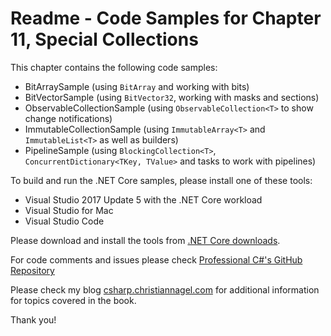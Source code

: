 # Readme - Code Samples for Chapter 11, Special Collections

This chapter contains the following code samples:

* BitArraySample (using `BitArray` and working with bits)
* BitVectorSample (using `BitVector32`, working with masks and sections)
* ObservableCollectionSample (using `ObservableCollection<T>` to show change notifications)
* ImmutableCollectionSample (using `ImmutableArray<T>` and `ImmutableList<T>` as well as builders)
* PipelineSample (using `BlockingCollection<T>`, `ConcurrentDictionary<TKey, TValue>` and tasks to work with pipelines)

To build and run the .NET Core samples, please install one of these tools:

* Visual Studio 2017 Update 5 with the .NET Core workload
* Visual Studio for Mac
* Visual Studio Code

Please download and install the tools from [.NET Core downloads](https://www.microsoft.com/net/core).
 
For code comments and issues please check [Professional C#'s GitHub Repository](https://github.com/ProfessionalCSharp/ProfessionalCSharp7)

Please check my blog [csharp.christiannagel.com](https://csharp.christiannagel.com "csharp.christiannagel.com") for additional information for topics covered in the book.

Thank you!